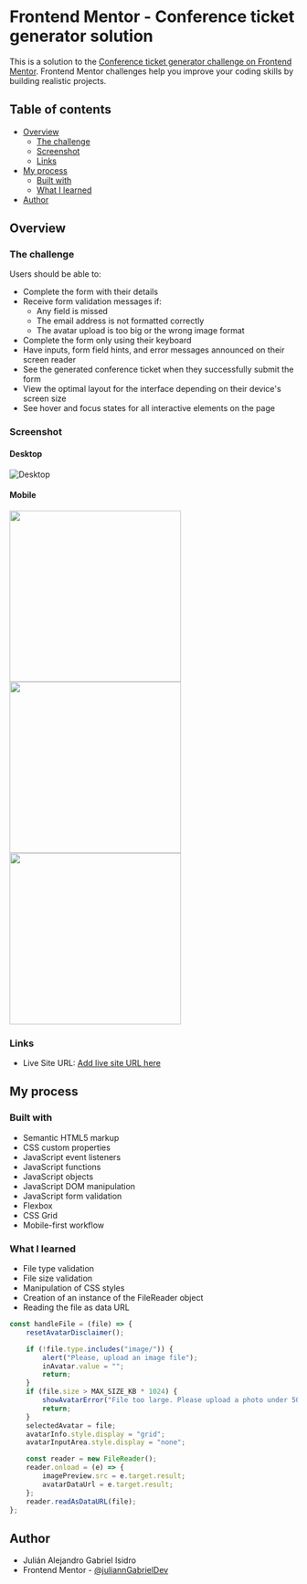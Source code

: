# Frontend Mentor - Conference ticket generator solution

This is a solution to the [Conference ticket generator challenge on Frontend Mentor](https://www.frontendmentor.io/challenges/conference-ticket-generator-oq5gFIU12w). Frontend Mentor challenges help you improve your coding skills by building realistic projects.

## Table of contents

- [Overview](#overview)
  - [The challenge](#the-challenge)
  - [Screenshot](#screenshot)
  - [Links](#links)
- [My process](#my-process)
  - [Built with](#built-with)
  - [What I learned](#what-i-learned)
- [Author](#author)

## Overview

### The challenge

Users should be able to:

- Complete the form with their details
- Receive form validation messages if:
  - Any field is missed
  - The email address is not formatted correctly
  - The avatar upload is too big or the wrong image format
- Complete the form only using their keyboard
- Have inputs, form field hints, and error messages announced on their screen reader
- See the generated conference ticket when they successfully submit the form
- View the optimal layout for the interface depending on their device's screen size
- See hover and focus states for all interactive elements on the page

### Screenshot

#### Desktop

![Desktop](preview/desktop.png)

#### Mobile

<p>
    <img src="preview/mobile-1.png" width="300px">
    <img src="preview/mobile-2.png" width="300px">
    <img src="preview/mobile-3.png" width="300px">
</p>

### Links

- Live Site URL: [Add live site URL here](https://your-live-site-url.com)

## My process

### Built with

- Semantic HTML5 markup
- CSS custom properties
- JavaScript event listeners
- JavaScript functions
- JavaScript objects
- JavaScript DOM manipulation
- JavaScript form validation
- Flexbox
- CSS Grid
- Mobile-first workflow

### What I learned

- File type validation
- File size validation
- Manipulation of CSS styles
- Creation of an instance of the FileReader object
- Reading the file as data URL

```js
const handleFile = (file) => {
	resetAvatarDisclaimer();

	if (!file.type.includes("image/")) {
		alert("Please, upload an image file");
		inAvatar.value = "";
		return;
	}
	if (file.size > MAX_SIZE_KB * 1024) {
		showAvatarError("File too large. Please upload a photo under 500KB.");
		return;
	}
	selectedAvatar = file;
	avatarInfo.style.display = "grid";
	avatarInputArea.style.display = "none";

	const reader = new FileReader();
	reader.onload = (e) => {
		imagePreview.src = e.target.result;
		avatarDataUrl = e.target.result;
	};
	reader.readAsDataURL(file);
};
```

## Author

- Julián Alejandro Gabriel Isidro
- Frontend Mentor - [@juliannGabrielDev](https://www.frontendmentor.io/profile/juliannGabrielDev)